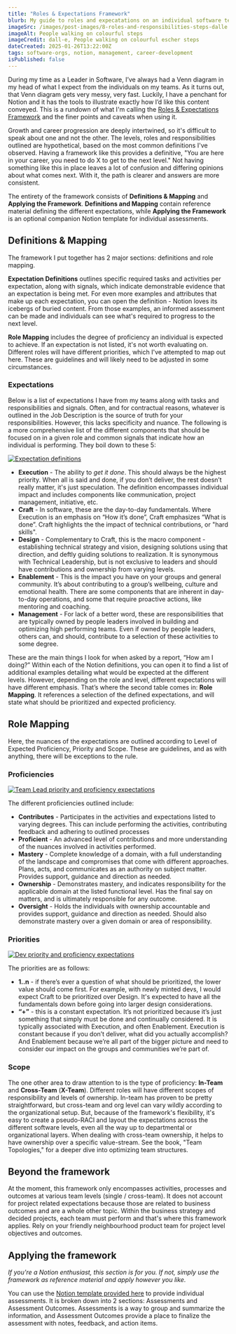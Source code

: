 ```yaml
---
title: "Roles & Expectations Framework"
blurb: My guide to roles and expecatations on an individual software team or at an organizational level.
imageSrc: /images/post-images/8-roles-and-responsibilities-steps-dalle.webp
imageAlt: People walking on colourful steps
imageCredit: dall-e, People walking on colourful escher steps
dateCreated: 2025-01-26T13:22:00Z
tags: software-orgs, notion, management, career-development
isPublished: false
---
```


During my time as a Leader in Software, I’ve always had a Venn diagram in my head of what I expect from the individuals on my teams. As it turns out, that Venn diagram gets very messy, very fast. Luckily, I have a penchant for Notion and it has the tools to illustrate exactly how I’d like this content conveyed. This is a rundown of what I'm calling the [Roles & Expectations Framework](https://www.notion.so/jweatherby/Roles-Expectations-Reference-16f3b75bf3f8802c953bc535f3b58be4?pvs=4) and the finer points and caveats when using it.

Growth and career progression are deeply intertwined, so it's difficult to speak about one and not the other. The levels, roles and responsibilities outlined are hypothetical, based on the most common definitions I've observed. Having a framework like this provides a definitive, "You are here in your career, you need to do X to get to the next level." Not having something like this in place leaves a lot of confusion and differing opinions about what comes next. With it, the path is clearer and answers are more consistent.

The entirety of the framework consists of **Definitions & Mapping** and **Applying the Framework**. **Definitions and Mapping** contain reference material defining the different expectations, while **Applying the Framework** is an optional companion Notion template for individual assessments.

## Definitions & Mapping

The framework I put together has 2 major sections: definitions and role mapping. 

**Expectation Definitions** outlines specific required tasks and activities per expectation, along with signals, which indicate demonstrable evidence that an expectation is being met. For even more examples and attributes that make up each expectation, you can open the definition - Notion loves its icebergs of buried content. From those examples, an informed assessment can be made and individuals can see what's required to progress to the next level.

**Role Mapping** includes the degree of proficiency an individual is expected to achieve. If an expectation is not listed, it's not worth evaluating on. Different roles will have different priorities, which I've attempted to map out here. These are guidelines and will likely need to be adjusted in some circumstances.

### Expectations

Below is a list of expectations I have from my teams along with tasks and responsibilities and signals. Often, and for contractual reasons, whatever is outlined in the Job Description is the source of truth for your responsibilities. However, this lacks specificity and nuance. The following is a more comprehensive list of the different components that should be focused on in a given role and common signals that indicate how an individual is performing. They boil down to these 5: 

[![Expectation definitions](/images/post-images/8-expectation-definitions.png)](https://www.notion.so/jweatherby/16f3b75bf3f880a4a4b7c8402743317c?v=16f3b75bf3f88001af33000cd014b3fd&pvs=4)

- **Execution** - The ability to *get it done*. This should always be the highest priority. When all is said and done, if you don’t deliver, the rest doesn’t really matter, it's just speculation. The definition encompasses individual impact and includes components like communication, project management, initiative, etc.
- **Craft** - In software, these are the day-to-day fundamentals. Where Execution is an emphasis on “How it’s done”, Craft emphasizes “What is done”. Craft highlights the the impact of technical contributions, or "hard skills".
- **Design** - Complementary to Craft, this is the macro component - establishing technical strategy and vision, designing solutions using that direction, and deftly guiding solutions to realization. It is synonymous with Technical Leadership, but is not exclusive to leaders and should have contributions and ownership from varying levels.
- **Enablement** - This is the impact you have on your groups and general community. It’s about contributing to a group’s wellbeing, culture and emotional health. There are some components that are inherent in day-to-day operations, and some that require proactive actions, like mentoring and coaching.
- **Management** - For lack of a better word, these are responsibilities that are typically owned by people leaders involved in building and optimizing high performing teams. Even if owned by people leaders, others can, and should, contribute to a selection of these activities to some degree.

These are the main things I look for when asked by a report, “How am I doing?” Within each of the Notion definitions, you can open it to find a list of additional examples detailing what would be expected at the different levels. However, depending on the role and level, different expectations will have different emphasis. That’s where the second table comes in: **Role Mapping**. It references a selection of the defined expectations, and will state what should be prioritized and expected proficiency. 

## Role Mapping

Here, the nuances of the expectations are outlined according to Level of Expected Proficiency, Priority and Scope. These are guidelines, and as with anything, there will be exceptions to the rule. 

### Proficiencies

[![Team Lead priority and proficiency expectations](/images/post-images/8-team-lead-expectations.png)](https://www.notion.so/jweatherby/16f3b75bf3f880f8a5d4f38983ea40f6?v=1723b75bf3f88046b2be000ca8f9dcce&pvs=4)

The different proficiencies outlined include: 

- **Contributes** - Participates in the activities and expectations listed to varying degrees. This can include performing the activities, contributing feedback and adhering to outlined processes
- **Proficient** - An advanced level of contributions and more understanding of the nuances involved in activities performed.
- **Mastery** - Complete knowledge of a domain, with a full understanding of the landscape and compromises that come with different approaches. Plans, acts, and communicates as an authority on subject matter. Provides support, guidance and direction as needed.
- **Ownership** - Demonstrates mastery, and indicates responsibility for the applicable domain at the listed functional level. Has the final say on matters, and is ultimately responsible for any outcome.
- **Oversight** - Holds the individuals with ownership accountable and provides support, guidance and direction as needed. Should also demonstrate mastery over a given domain or area of responsibility.

### Priorities

[![Dev priority and proficiency expectations](/images/post-images/8-dev-expectations.png)](https://www.notion.so/jweatherby/16f3b75bf3f880f8a5d4f38983ea40f6?v=1723b75bf3f88030a757000c7e397ea9&pvs=4)

The priorities are as follows: 

- **1..n** - if there’s ever a question of what should be prioritized, the lower value should come first. For example, with newly minted devs, I would expect Craft to be prioritized over Design. It's expected to have all the fundamentals down before going into larger design considerations.
- **“+”** - this is a constant expectation. It’s not prioritized because it’s just something that simply must be done and continually considered. It is typically associated with Execution, and often Enablement. Execution is constant because if you don’t deliver, what did you actually accomplish? And Enablement because we’re all part of the bigger picture and need to consider our impact on the groups and communities we’re part of.

### Scope

The one other area to draw attention to is the type of proficiency: **In-Team** and **Cross-Team** (**X-Team**). Different roles will have different scopes of responsibility and levels of ownership. In-team has proven to be pretty straightforward, but cross-team and org level can vary wildly according to the organizational setup. But, because of the framework's flexibility, it's easy to create a pseudo-RACI and layout the expectations across the different software levels, even all the way up to departmental or organizational layers.
When dealing with cross-team ownership, it helps to have ownership over a specific value-stream. See the book, "Team Topologies," for a deeper dive into optimizing team structures.

## Beyond the framework

At the moment, this framework only encompasses activities, processes and outcomes at various team levels (single / cross-team). It does not account for project related expectations because those are related to business outcomes and are a whole other topic. Within the business strategy and decided projects, each team must perform and that's where this framework applies. Rely on your friendly neighbourhood product team for project level objectives and outcomes.

## Applying the framework

*If you're a Notion enthusiast, this section is for you. If not, simply use the framework as reference material and apply however you like.*

You can use the [Notion template provided here](https://www.notion.so/jweatherby/Applying-Roles-Expectations-1873b75bf3f880c1b9d7fbaccc42eaaa?pvs=4) to provide individual assessments. It is broken down into 2 sections: Assessments and Assessment Outcomes. Assessments is a way to group and summarize the information, and Assessment Outcomes provide a place to finalize the assessment with notes, feedback, and action items. 
